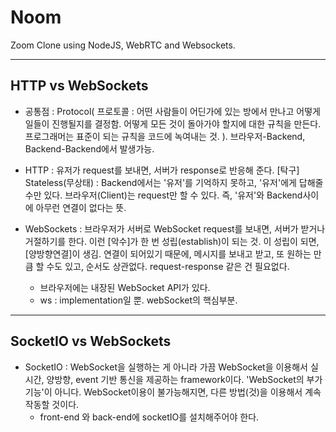 # Noom

Zoom Clone using NodeJS, WebRTC and Websockets.

---

## HTTP vs WebSockets

- 공통점 : Protocol( 프로토콜 : 어떤 사람들이 어딘가에 있는 방에서 만나고 어떻게 일들이 진행될지를 결정함. 어떻게 모든 것이 돌아가야 할지에 대한 규칙을 만든다. 프로그래머는 표준이 되는 규칙을 코드에 녹여내는 것. ). 브라우저-Backend, Backend-Backend에서 발생가능.
- HTTP : 유저가 request를 보내면, 서버가 response로 반응해 준다. [탁구]
  Stateless(무상태) : Backend에서는 '유저'를 기억하지 못하고, '유저'에게 답해줄 수만 있다. 브라우저(Client)는 request만 할 수 있다. 즉, '유저'와 Backend사이에 아무런 연결이 없다는 뜻.

- WebSockets : 브라우저가 서버로 WebSocket request를 보내면, 서버가 받거나 거절하기를 한다. 이런 [악수]가 한 번 성립(establish)이 되는 것. 이 성립이 되면, [양방향연결]이 생김. 연결이 되어있기 때문에, 메시지를 보내고 받고, 또 원하는 만큼 할 수도 있고, 순서도 상관없다. request-response 같은 건 필요없다.
  - 브라우저에는 내장된 WebSocket API가 있다.
  - ws : implementation일 뿐. webSocket의 핵심부분.

---

## SocketIO vs WebSockets

- SocketIO : WebSocket을 실행하는 게 아니라 가끔 WebSocket을 이용해서 실시간, 양방향, event 기반 통신을 제공하는 framework이다. 'WebSocket의 부가기능'이 아니다. WebSocket이용이 불가능해지면, 다른 방법(것)을 이용해서 계속 작동할 것이다.
  - front-end 와 back-end에 socketIO를 설치해주어야 한다.
